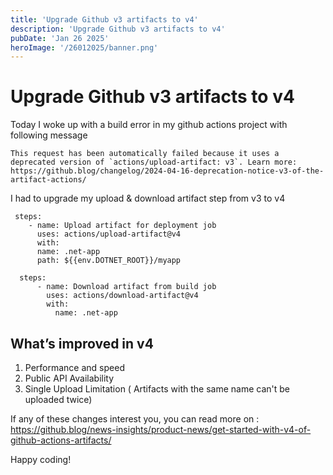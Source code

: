 ```yaml
---
title: 'Upgrade Github v3 artifacts to v4'
description: 'Upgrade Github v3 artifacts to v4'
pubDate: 'Jan 26 2025'
heroImage: '/26012025/banner.png'
---
```


# Upgrade Github v3 artifacts to v4

Today I woke up with a build error in my github actions project with following message

```
This request has been automatically failed because it uses a deprecated version of `actions/upload-artifact: v3`. Learn more: https://github.blog/changelog/2024-04-16-deprecation-notice-v3-of-the-artifact-actions/
```

I had to upgrade my upload & download artifact step from v3 to v4

```
 steps:
    - name: Upload artifact for deployment job
      uses: actions/upload-artifact@v4
      with:
      name: .net-app
      path: ${{env.DOTNET_ROOT}}/myapp
  
  steps:
      - name: Download artifact from build job
        uses: actions/download-artifact@v4
        with:
          name: .net-app
```


## What’s improved in v4

1. Performance and speed
2. Public API Availability
3. Single Upload Limitation ( Artifacts with the same name can't be uploaded twice)

If any of these changes interest you, you can read more on : https://github.blog/news-insights/product-news/get-started-with-v4-of-github-actions-artifacts/

Happy coding!